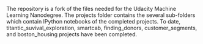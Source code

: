 The repository is a fork of the files needed for the Udacity Machine Learning Nanodegree. The projects folder contains the several sub-folders which contain IPython notebooks of the completed projects. To date, titantic_suvival_exploration, smartcab, finding_donors, customer_segments, and boston_housing projects have been completed.
